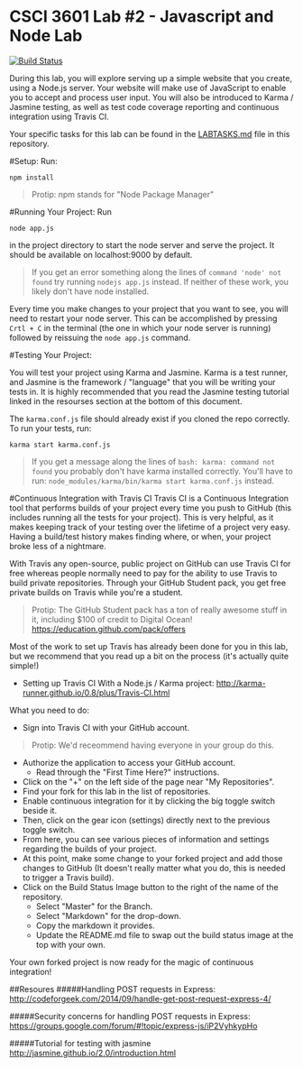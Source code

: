# CSCI 3601 Lab #2 - Javascript and Node Lab
[![Build Status](https://travis-ci.org/devlitz/3601-S16-lab2_javascript-node.svg?branch=master)](https://travis-ci.org/devlitz/3601-S16-lab2_javascript-node)

During this lab, you will explore serving up a simple website that you create, using a Node.js server. Your website will make use of JavaScript to enable you to accept and process user input. You will also be introduced to Karma / Jasmine testing, as well as test code coverage reporting and continuous integration using Travis CI.


Your specific tasks for this lab can be found in the [LABTASKS.md](LABTASKS.md) file in this repository.

#Setup:
Run:
```
npm install
```
> Protip: npm stands for "Node Package Manager"

#Running Your Project: 
Run
```
node app.js
``` 
in the project directory to start the node server and serve the project. It should be available on localhost:9000 by default.

>If you get an error something along the lines of ``command 'node' not found`` try running ``nodejs app.js``
instead. If neither of these work, you likely don't have node installed.

Every time you make changes to your project that you want to see, you will need to restart your node server. This can be accomplished by pressing ``Crtl + C`` in the terminal (the one in which your node server is running) followed by reissuing the ``node app.js`` command.

#Testing Your Project:

You will test your project using Karma and Jasmine. Karma is a test runner, and Jasmine is the framework / "language" that you will be writing your tests in. It is highly recommended that you read the Jasmine testing tutorial linked in the resourses
section at the bottom of this document.

The ``karma.conf.js`` file should already exist if you cloned the repo correctly.
To run your tests, run:
```
karma start karma.conf.js
```
> If you get a message along the lines of ``bash: karma: command not found`` you probably don't have karma installed
correctly. You'll have to run: ``node_modules/karma/bin/karma start karma.conf.js`` instead.

#Continuous Integration with Travis CI
Travis CI is a Continuous Integration tool that performs builds of your project every time you push to GitHub (this includes running all the tests for your project). This is very helpful, as it makes
keeping track of your testing over the lifetime of a project very easy. Having a build/test history makes finding where, or when, your project broke
less of a nightmare.

With Travis any open-source, public project on GitHub can use Travis CI for free whereas people normally
need to pay for the ability to use Travis to build private repositories. Through your GitHub Student pack,
you get free private builds on Travis while you're a student.

> Protip: The GitHub Student pack has a ton of really awesome stuff in it, including $100 of credit to Digital Ocean! https://education.github.com/pack/offers

Most of the work to set up Travis has already been done for you in this lab, but we recommend that you read up a bit on the process (it's actually quite simple!)
- Setting up Travis CI With a Node.js / Karma project: http://karma-runner.github.io/0.8/plus/Travis-CI.html

What you need to do:
- Sign into Travis CI with your GitHub account.

> Protip: We'd receommend having everyone in your group do this.

- Authorize the application to access your GitHub account.
  - Read through the "First Time Here?" instructions.
- Click on the "+" on the left side of the page near "My Repositories".
- Find your fork for this lab in the list of repositories.
- Enable continuous integration for it by clicking the big toggle switch beside it.
- Then, click on the gear icon (settings) directly next to the previous toggle switch.
- From here, you can see various pieces of information and settings regarding the builds of your project.
- At this point, make some change to your forked project and add those changes to GitHub (It doesn't really matter what you do, this is needed to trigger a Travis build).
- Click on the Build Status Image button to the right of the name of the repository.
  - Select "Master" for the Branch.
  - Select "Markdown" for the drop-down.
  - Copy the markdown it provides.
  - Update the README.md file to swap out the build status image at the top with your own.

Your own forked project is now ready for the magic of continuous integration!

##Resoures
#####Handling POST requests in Express:
http://codeforgeek.com/2014/09/handle-get-post-request-express-4/

#####Security concerns for handling POST requests in Express:
https://groups.google.com/forum/#!topic/express-js/iP2VyhkypHo

#####Tutorial for testing with jasmine
http://jasmine.github.io/2.0/introduction.html
